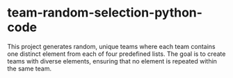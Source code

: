 # team-random-selection-python-code
This project generates random, unique teams where each team contains one distinct element from each of four predefined lists. The goal is to create teams with diverse elements, ensuring that no element is repeated within the same team.
